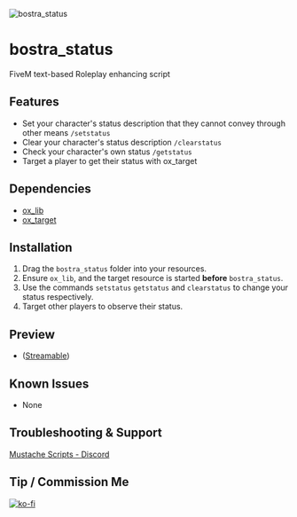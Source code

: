 ![bostra_status](https://github.com/B0STRA/bostra_status/assets/119994243/853ba1cd-d461-4a7d-bbb3-89ea2cdee578)

# bostra_status

FiveM text-based Roleplay enhancing script

## Features
- Set your character's status description that they cannot convey through other means `/setstatus`
- Clear your character's status description `/clearstatus`
- Check your character's own status `/getstatus`
- Target a player to get their status with ox_target


## Dependencies
- [ox_lib](https://github.com/overextended/ox_lib)
- [ox_target](https://github.com/overextended/ox_target)

## Installation
1. Drag the `bostra_status` folder into your resources.
2. Ensure `ox_lib`, and the target resource is started **before** `bostra_status`.
3. Use the commands `setstatus` `getstatus` and `clearstatus` to change your status respectively. 
4. Target other players to observe their status.

## Preview
- ([Streamable](https://streamable.com/rm8v4i))

## Known Issues
- None

## Troubleshooting & Support
[Mustache Scripts - Discord](https://discord.gg/RVx8nVwcEG)


## Tip / Commission Me
[![ko-fi](https://ko-fi.com/img/githubbutton_sm.svg)](https://ko-fi.com/A0A46AZW4)
